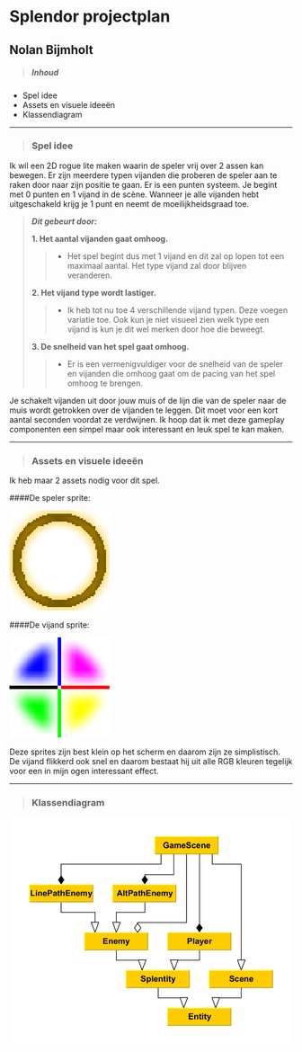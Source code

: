 # Splendor projectplan

## Nolan Bijmholt

> ##### Inhoud

- Spel idee
- Assets en visuele ideeën
- Klassendiagram

---

> ### Spel idee

Ik wil een 2D rogue lite maken waarin de speler vrij over 2 assen kan bewegen.
Er zijn meerdere typen vijanden die proberen de speler aan te raken door naar zijn positie te gaan.
Er is een punten systeem. Je begint met 0 punten en 1 vijand in de scène. Wanneer je alle vijanden hebt uitgeschakeld krijg je 1 punt en neemt de moeilijkheidsgraad toe.

> **_Dit gebeurt door:_**
>
> **1. Het aantal vijanden gaat omhoog.**
>
> > - Het spel begint dus met 1 vijand en dit zal op lopen tot een maximaal aantal. Het type vijand zal door blijven veranderen.
>
> **2. Het vijand type wordt lastiger.**
>
> > - Ik heb tot nu toe 4 verschillende vijand typen. Deze voegen variatie toe. Ook kun je niet visueel zien welk type een vijand is kun je dit wel merken door hoe die beweegt.
>
> **3. De snelheid van het spel gaat omhoog.**
>
> > - Er is een vermenigvuldiger voor de snelheid van de speler en vijanden die omhoog gaat om de pacing van het spel omhoog te brengen.

Je schakelt vijanden uit door jouw muis of de lijn die van de speler naar de muis wordt getrokken over de vijanden te leggen. Dit moet voor een kort aantal seconden voordat ze verdwijnen.
Ik hoop dat ik met deze gameplay componenten een simpel maar ook interessant en leuk spel te kan maken.

---

> ### Assets en visuele ideeën

Ik heb maar 2 assets nodig voor dit spel.

####De speler sprite:

![playerspriteimage](Documentation_Files\player.png "playery.png")

####De vijand sprite:

![enemyspriteimage](Documentation_Files\enemy.png "enemy.png")

Deze sprites zijn best klein op het scherm en daarom zijn ze simplistisch. De vijand flikkerd ook snel en daarom bestaat hij uit alle RGB kleuren tegelijk voor een in mijn ogen interessant effect.

---

> ### Klassendiagram

![klassendiagram](Documentation_Files\klassendiagram.png "klassendiagram 06-12-23")
